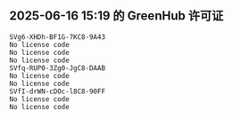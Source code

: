 ## 2025-06-16 15:19 的 GreenHub 许可证
```
SVg6-XHDh-BF1G-7KC8-9A43
No license code
No license code
No license code
SVfq-RUP0-3Zg0-JgC8-DAAB
No license code
No license code
SVfI-drWN-cDOc-l8C8-90FF
No license code
No license code
```
